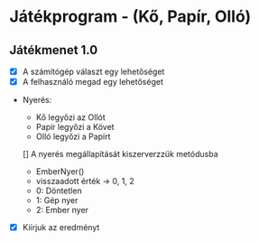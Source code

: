 # Játékprogram - (Kő, Papír, Olló)

## Játékmenet 1.0
- [x] A számítógép választ egy lehetőséget
- [X] A felhasználó megad egy lehetőséget
- Nyerés:
	- Kő legyőzi az Ollót
	- Papír legyőzi a Követ
	- Olló legyőzi a Papírt

	[] A nyerés megállapítását kiszerverzzük metódusba
	- EmberNyer()
    - visszaadott érték -> 0, 1, 2
    - 0: Döntetlen
    - 1: Gép nyer
    - 2: Ember nyer
- [x] Kiírjuk az eredményt
